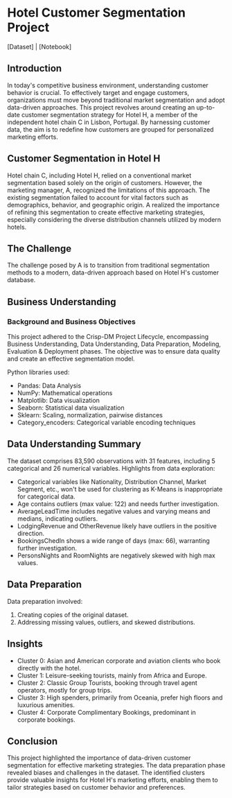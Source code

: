 # Hotel Customer Segmentation Project
[Dataset] | [Notebook]
## Introduction
In today's competitive business environment, understanding customer behavior is crucial. To effectively target and engage customers, organizations must move beyond traditional market segmentation and adopt data-driven approaches. This project revolves around creating an up-to-date customer segmentation strategy for Hotel H, a member of the independent hotel chain C in Lisbon, Portugal. By harnessing customer data, the aim is to redefine how customers are grouped for personalized marketing efforts.

## Customer Segmentation in Hotel H
Hotel chain C, including Hotel H, relied on a conventional market segmentation based solely on the origin of customers. However, the marketing manager, A, recognized the limitations of this approach. The existing segmentation failed to account for vital factors such as demographics, behavior, and geographic origin. A realized the importance of refining this segmentation to create effective marketing strategies, especially considering the diverse distribution channels utilized by modern hotels.

## The Challenge
The challenge posed by A is to transition from traditional segmentation methods to a modern, data-driven approach based on Hotel H's customer database.

## Business Understanding
### Background and Business Objectives
This project adhered to the Crisp-DM Project Lifecycle, encompassing Business Understanding, Data Understanding, Data Preparation, Modeling, Evaluation & Deployment phases. The objective was to ensure data quality and create an effective segmentation model.

Python libraries used:
- Pandas: Data Analysis
- NumPy: Mathematical operations
- Matplotlib: Data visualization
- Seaborn: Statistical data visualization
- Sklearn: Scaling, normalization, pairwise distances
- Category_encoders: Categorical variable encoding techniques

## Data Understanding Summary
The dataset comprises 83,590 observations with 31 features, including 5 categorical and 26 numerical variables. Highlights from data exploration:
- Categorical variables like Nationality, Distribution Channel, Market Segment, etc., won't be used for clustering as K-Means is inappropriate for categorical data.
- Age contains outliers (max value: 122) and needs further investigation.
- AverageLeadTime includes negative values and varying means and medians, indicating outliers.
- LodgingRevenue and OtherRevenue likely have outliers in the positive direction.
- BookingsChedIn shows a wide range of days (max: 66), warranting further investigation.
- PersonsNights and RoomNights are negatively skewed with high max values.

## Data Preparation
Data preparation involved:
1. Creating copies of the original dataset.
2. Addressing missing values, outliers, and skewed distributions.

## Insights
- Cluster 0: Asian and American corporate and aviation clients who book directly with the hotel.
- Cluster 1: Leisure-seeking tourists, mainly from Africa and Europe.
- Cluster 2: Classic Group Tourists, booking through travel agent operators, mostly for group trips.
- Cluster 3: High spenders, primarily from Oceania, prefer high floors and luxurious amenities.
- Cluster 4: Corporate Complimentary Bookings, predominant in corporate bookings.

## Conclusion
This project highlighted the importance of data-driven customer segmentation for effective marketing strategies. The data preparation phase revealed biases and challenges in the dataset. The identified clusters provide valuable insights for Hotel H's marketing efforts, enabling them to tailor strategies based on customer behavior and preferences.
